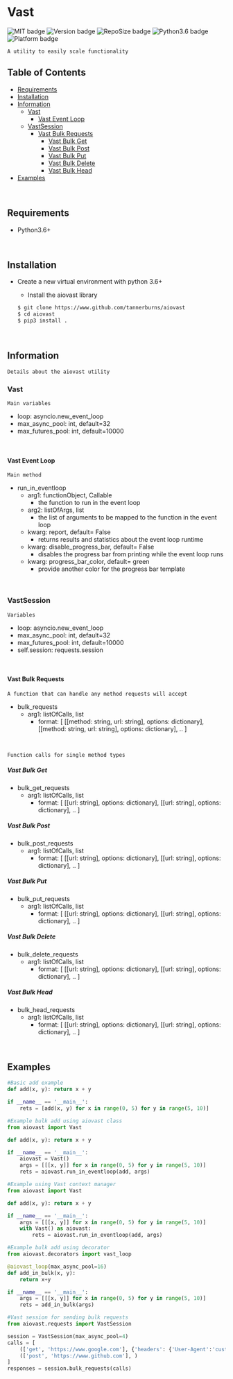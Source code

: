 # Vast

<!--Badges-->
![MIT badge](https://img.shields.io/badge/license-MIT-black)
![Version badge](https://img.shields.io/github/manifest-json/v/tannerburns/aiovast?color=red)
![RepoSize badge](https://img.shields.io/github/repo-size/tannerburns/aiovast?color=green)
![Python3.6 badge](https://img.shields.io/badge/python-v3.6+-blue?logo=python&logoColor=yellow)
![Platform badge](https://img.shields.io/badge/platform-linux%20%7C%20osx%20%7C%20win32-yellow)

    A utility to easily scale functionality


## Table of Contents

- [ Requirements ](#requirements)
- [ Installation ](#install)
- [ Information ](#information)
    - [ Vast ](#aiovast)
        - [ Vast Event Loop ](#aiovasteventloop)
    - [ VastSession ](#aiovastsession)
        - [ Vast Bulk Requests ](#aiovastbulkrequests)
            - [ Vast Bulk Get ](#aiovastbulkget)
            - [ Vast Bulk Post ](#aiovastbulkpost)
            - [ Vast Bulk Put ](#aiovastbulkput)
            - [ Vast Bulk Delete ](#aiovastbulkdelete)
            - [ Vast Bulk Head ](#aiovastbulkhead)
- [ Examples ](#examples)

<br>

<a name="requirements"></a>
## Requirements
* Python3.6+

<br>

<a name="install"></a>
## Installation
* Create a new virtual environment with python 3.6+

    * Install the aiovast library
    ```bash
    $ git clone https://www.github.com/tannerburns/aiovast
    $ cd aiovast
    $ pip3 install .
    ```

<br>

<a name="information"></a>
## Information
    Details about the aiovast utility


<a name="#aiovast"></a>
### Vast

    Main variables

* loop: asyncio.new_event_loop
* max_async_pool: int, default=32
* max_futures_pool: int, default=10000

<br>

<a name="#aiovasteventloop"></a>
#### Vast Event Loop

    Main method

* run_in_eventloop
    * arg1: functionObject, Callable
        * the function to run in the event loop
    * arg2: listOfArgs, list
        * the list of arguments to be mapped to the function in the event loop
    * kwarg: report, default= False
        * returns results and statistics about the event loop runtime
    * kwarg: disable_progress_bar, default= False
        * disables the progress bar from printing while the event loop runs
    * kwarg: progress_bar_color, default= green
        * provide another color for the progress bar template

<br>

<a name="#aiovastsession"></a>
### VastSession

    Variables

* loop: asyncio.new_event_loop
* max_async_pool: int, default=32
* max_futures_pool: int, default=10000
* self.session: requests.session

<br>

<a name="#aiovastbulkrequests"></a>
#### Vast Bulk Requests

    A function that can handle any method requests will accept     

* bulk_requests
    * arg1: listOfCalls, list
        * format: [ [[method: string, url: string], options: dictionary], [[method: string, url: string], options: dictionary], .. ]

<br>

```
Function calls for single method types
```
<a name="#aiovastbulkget"></a>
##### Vast Bulk Get
* bulk_get_requests
    * arg1: listOfCalls, list
        * format: [ [[url: string], options: dictionary], [[url: string], options: dictionary], .. ]

<a name="#aiovastbulkpost"></a>
##### Vast Bulk Post
* bulk_post_requests
    * arg1: listOfCalls, list
        * format: [ [[url: string], options: dictionary], [[url: string], options: dictionary], .. ]

<a name="#aiovastbulkput"></a>
##### Vast Bulk Put
* bulk_put_requests
    * arg1: listOfCalls, list
        * format: [ [[url: string], options: dictionary], [[url: string], options: dictionary], .. ]

<a name="#aiovastbulkdelete"></a>
##### Vast Bulk Delete
* bulk_delete_requests
    * arg1: listOfCalls, list
        * format: [ [[url: string], options: dictionary], [[url: string], options: dictionary], .. ]

<a name="#aiovastbulkhead"></a>
##### Vast Bulk Head
* bulk_head_requests
    * arg1: listOfCalls, list
        * format: [ [[url: string], options: dictionary], [[url: string], options: dictionary], .. ]

<br>

<a name="#examples"></a>
## Examples
```python
#Basic add example
def add(x, y): return x + y

if __name__ == '__main__':
    rets = [add(x, y) for x in range(0, 5) for y in range(5, 10)]
```

```python
#Example bulk add using aiovast class
from aiovast import Vast

def add(x, y): return x + y

if __name__ == '__main__':
    aiovast = Vast()
    args = [[[x, y]] for x in range(0, 5) for y in range(5, 10)]
    rets = aiovast.run_in_eventloop(add, args)
```

```python
#Example using Vast context manager
from aiovast import Vast

def add(x, y): return x + y

if __name__ == '__main__':
    args = [[[x, y]] for x in range(0, 5) for y in range(5, 10)]
    with Vast() as aiovast:
        rets = aiovast.run_in_eventloop(add, args)
```

```python
#Example bulk add using decorator
from aiovast.decorators import vast_loop

@aiovast_loop(max_async_pool=16)
def add_in_bulk(x, y):
    return x+y

if __name__ == '__main__':
    args = [[[x, y]] for x in range(0, 5) for y in range(5, 10)]
    rets = add_in_bulk(args)
```

```python
#Vast session for sending bulk requests
from aiovast.requests import VastSession

session = VastSession(max_async_pool=4)
calls = [
    (['get', 'https://www.google.com'], {'headers': {'User-Agent':'custom'}}),
    (['post', 'https://www.github.com'], )
]
responses = session.bulk_requests(calls)
```
